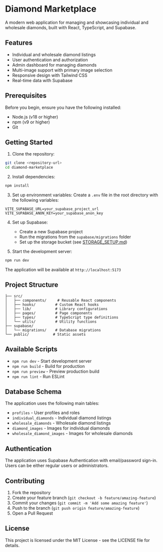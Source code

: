 # Diamond Marketplace

A modern web application for managing and showcasing individual and wholesale diamonds, built with React, TypeScript, and Supabase.

## Features

- Individual and wholesale diamond listings
- User authentication and authorization
- Admin dashboard for managing diamonds
- Multi-image support with primary image selection
- Responsive design with Tailwind CSS
- Real-time data with Supabase

## Prerequisites

Before you begin, ensure you have the following installed:
- Node.js (v18 or higher)
- npm (v9 or higher)
- Git

## Getting Started

1. Clone the repository:
```bash
git clone <repository-url>
cd diamond-marketplace
```

2. Install dependencies:
```bash
npm install
```

3. Set up environment variables:
   Create a `.env` file in the root directory with the following variables:
```env
VITE_SUPABASE_URL=your_supabase_project_url
VITE_SUPABASE_ANON_KEY=your_supabase_anon_key
```

4. Set up Supabase:
   - Create a new Supabase project
   - Run the migrations from the `supabase/migrations` folder
   - Set up the storage bucket (see [STORAGE_SETUP.md](./STORAGE_SETUP.md))

5. Start the development server:
```bash
npm run dev
```

The application will be available at `http://localhost:5173`

## Project Structure

```
├── src/
│   ├── components/     # Reusable React components
│   ├── hooks/         # Custom React hooks
│   ├── lib/           # Library configurations
│   ├── pages/         # Page components
│   ├── types/         # TypeScript type definitions
│   └── utils/         # Utility functions
├── supabase/
│   └── migrations/    # Database migrations
└── public/           # Static assets
```

## Available Scripts

- `npm run dev` - Start development server
- `npm run build` - Build for production
- `npm run preview` - Preview production build
- `npm run lint` - Run ESLint

## Database Schema

The application uses the following main tables:
- `profiles` - User profiles and roles
- `individual_diamonds` - Individual diamond listings
- `wholesale_diamonds` - Wholesale diamond listings
- `diamond_images` - Images for individual diamonds
- `wholesale_diamond_images` - Images for wholesale diamonds

## Authentication

The application uses Supabase Authentication with email/password sign-in. Users can be either regular users or administrators.

## Contributing

1. Fork the repository
2. Create your feature branch (`git checkout -b feature/amazing-feature`)
3. Commit your changes (`git commit -m 'Add some amazing feature'`)
4. Push to the branch (`git push origin feature/amazing-feature`)
5. Open a Pull Request

## License

This project is licensed under the MIT License - see the LICENSE file for details.
